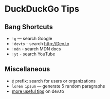 # DuckDuckGo Tips

## Bang Shortcuts

- `!g` — search Google
- `!devto` - search http://Dev.to
- `!mdn` - search MDN docs
- `!yt` - search YouTube

## Miscellaneous

- `@` prefix: search for users or organizations
- `lorem ipsum` — generate 5 random paragraphs
- [more useful tips](https://dev.to/harshhhdev/fun-duckduckgo-tricks-4c5h) on dev.to
